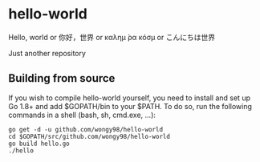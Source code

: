 # hello-world

Hello, world or 你好，世界 or καλημ ́ρα κóσμ or こんにちは世界

Just another repository 

## Building from source

If you wish to compile hello-world yourself, you need to install and set up Go 1.8+ and add $GOPATH/bin to your $PATH. To do so, run the following commands in a shell (bash, sh, cmd.exe, ...):
```
go get -d -u github.com/wongy98/hello-world
cd $GOPATH/src/github.com/wongy98/hello-world
go build hello.go
./hello
```

